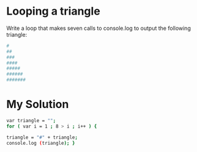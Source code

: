 # Looping a triangle
Write a loop that makes seven calls to console.log to output the following
triangle:
```sh
#
##
###
####
#####
######
#######
```

# My Solution

```sh
var triangle = "";
for ( var i = 1 ; 8 > i ; i++ ) {

triangle = "#" + triangle;
console.log (triangle); }

```
